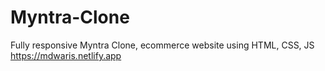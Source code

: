 # Myntra-Clone
Fully responsive Myntra Clone, ecommerce website using HTML, CSS, JS https://mdwaris.netlify.app
